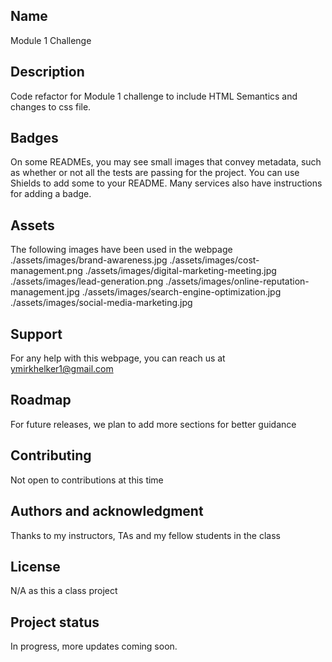 ## Name
Module 1 Challenge 

## Description
Code refactor for Module 1 challenge to include HTML Semantics and changes to css file.

## Badges
On some READMEs, you may see small images that convey metadata, such as whether or not all the tests are passing for the project. You can use Shields to add some to your README. Many services also have instructions for adding a badge.

## Assets
The following images have been used in the webpage
./assets/images/brand-awareness.jpg
./assets/images/cost-management.png
./assets/images/digital-marketing-meeting.jpg
./assets/images/lead-generation.png
./assets/images/online-reputation-management.jpg
./assets/images/search-engine-optimization.jpg
./assets/images/social-media-marketing.jpg

## Support
For any help with this webpage, you can reach us at ymirkhelker1@gmail.com

## Roadmap
For future releases, we plan to add more sections for better guidance

## Contributing
Not open to contributions at this time

## Authors and acknowledgment
Thanks to my instructors, TAs and my fellow students in the class 

## License
N/A as this a class project

## Project status
In progress, more updates coming soon.
